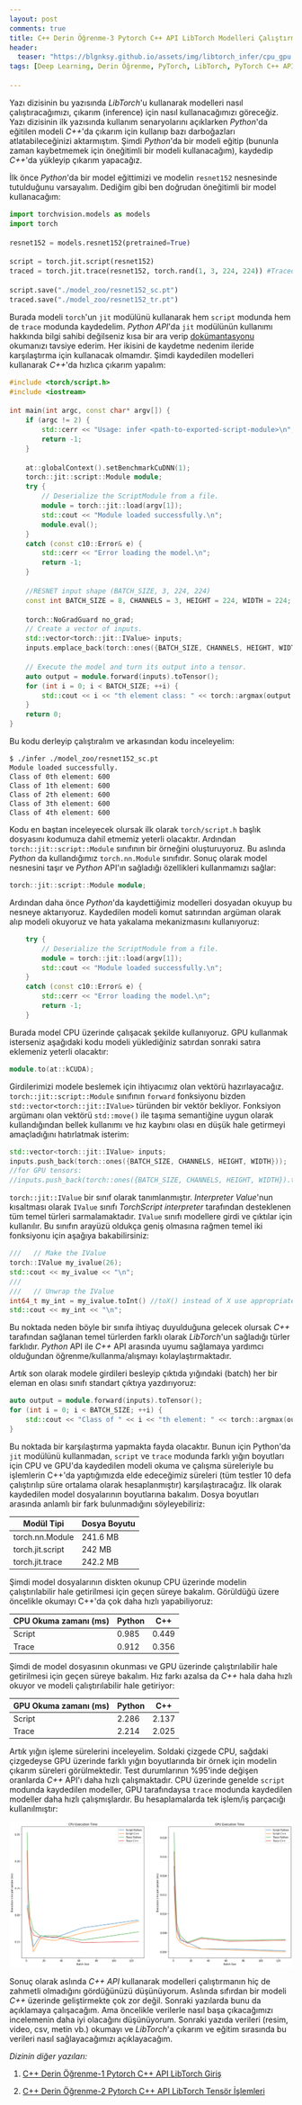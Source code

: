 ```yaml
---
layout: post
comments: true
title: C++ Derin Öğrenme-3 Pytorch C++ API LibTorch Modelleri Çalıştırma
header:
  teaser: "https://blgnksy.github.io/assets/img/libtorch_infer/cpu_gpu.png"
tags: [Deep Learning, Derin Öğrenme, PyTorch, LibTorch, PyTorch C++ API, Machine Learning C++, Deep Learning C++, Machine Learning, Makine Öğrenmesi, Inference, Çıkarım]

---
```




Yazı dizisinin bu yazısında *LibTorch*'u kullanarak modelleri nasıl çalıştıracağımızı, çıkarım (inference) için nasıl kullanacağımızı göreceğiz. Yazı dizisinin ilk yazısında kullanım senaryolarını açıklarken *Python*'da eğitilen modeli *C++*'da çıkarım için kullanıp bazı darboğazları atlatabileceğinizi aktarmıştım. Şimdi *Python*'da bir modeli eğitip (bununla zaman kaybetmemek için öneğitimli bir modeli kullanacağım), kaydedip *C++*'da yükleyip çıkarım yapacağız. 

İlk önce *Python*'da bir model eğittimizi ve modelin `resnet152` nesnesinde tutulduğunu varsayalım. Dediğim gibi ben doğrudan öneğitimli bir model kullanacağım:

```python
import torchvision.models as models
import torch

resnet152 = models.resnet152(pretrained=True)

script = torch.jit.script(resnet152)
traced = torch.jit.trace(resnet152, torch.rand(1, 3, 224, 224)) #Traced model için örnek girdi sağlanmalıdır.

script.save("./model_zoo/resnet152_sc.pt")
traced.save("./model_zoo/resnet152_tr.pt")
```

Burada modeli `torch`'un `jit` modülünü kullanarak hem `script` modunda hem de `trace` modunda kaydedelim. *Python API*'da `jit` modülünün kullanımı hakkında bilgi sahibi değilseniz kısa bir ara verip [dokümantasyonu](https://pytorch.org/tutorials/beginner/Intro_to_TorchScript_tutorial.html) okumanızı tavsiye ederim. Her ikisini de kaydetme nedenim ileride karşılaştırma için kullanacak olmamdır. Şimdi kaydedilen modelleri kullanarak *C++*'da hızlıca çıkarım yapalım:

```c++
#include <torch/script.h>
#include <iostream>

int main(int argc, const char* argv[]) {
    if (argc != 2) {
        std::cerr << "Usage: infer <path-to-exported-script-module>\n";
        return -1;
    }

    at::globalContext().setBenchmarkCuDNN(1);
    torch::jit::script::Module module;
    try {
        // Deserialize the ScriptModule from a file.
        module = torch::jit::load(argv[1]);
        std::cout << "Module loaded successfully.\n";
        module.eval();
    }
    catch (const c10::Error& e) {
        std::cerr << "Error loading the model.\n";
        return -1;
    }
	
    //RESNET input shape (BATCH_SIZE, 3, 224, 224)
    const int BATCH_SIZE = 8, CHANNELS = 3, HEIGHT = 224, WIDTH = 224; 

    torch::NoGradGuard no_grad;
    // Create a vector of inputs.
    std::vector<torch::jit::IValue> inputs;
    inputs.emplace_back(torch::ones({BATCH_SIZE, CHANNELS, HEIGHT, WIDTH}));

    // Execute the model and turn its output into a tensor.
    auto output = module.forward(inputs).toTensor();
    for (int i = 0; i < BATCH_SIZE; ++i) {
        std::cout << i << "th element class: " << torch::argmax(output.data()[i]).item<long>() << "\n";
    }
	return 0;
}
```

Bu kodu derleyip çalıştıralım ve arkasından kodu inceleyelim:

```shell
$ ./infer ./model_zoo/resnet152_sc.pt
Module loaded successfully.
Class of 0th element: 600
Class of 1th element: 600
Class of 2th element: 600
Class of 3th element: 600
Class of 4th element: 600
```

Kodu en baştan inceleyecek olursak ilk olarak `torch/script.h` başlık dosyasını kodumuza dahil etmemiz yeterli olacaktır. Ardından `torch::jit::script::Module` sınıfının bir örneğini oluşturuyoruz. Bu aslında *Python* da kullandığımız `torch.nn.Module` sınıfıdır. Sonuç olarak model nesnesini taşır ve *Python* API'ın sağladığı özellikleri kullanmamızı sağlar:

```c++
torch::jit::script::Module module;
```

Ardından daha önce *Python*'da kaydettiğimiz modelleri dosyadan okuyup bu nesneye aktarıyoruz. Kaydedilen modeli komut satırından argüman olarak alıp modeli okuyoruz ve hata yakalama mekanizmasını kullanıyoruz:

```c++
    try {
        // Deserialize the ScriptModule from a file.
        module = torch::jit::load(argv[1]);
        std::cout << "Module loaded successfully.\n";
    }
    catch (const c10::Error& e) {
        std::cerr << "Error loading the model.\n";
        return -1;
    }
```

Burada model CPU üzerinde çalışacak şekilde kullanıyoruz. GPU kullanmak isterseniz aşağıdaki kodu modeli yüklediğiniz satırdan sonraki satıra eklemeniz yeterli olacaktır:

```c++
module.to(at::kCUDA);
```

Girdilerimizi modele beslemek için ihtiyacımız olan vektörü hazırlayacağız. `torch::jit::script::Module` sınıfının `forward` fonksiyonu bizden `std::vector<torch::jit::IValue>` türünden bir vektör bekliyor. Fonksiyon argümanı olan vektörü `std::move()` ile taşıma semantiğine uygun olarak kullandığından bellek kullanımı ve hız kaybını olası en düşük hale getirmeyi amaçladığını hatırlatmak isterim: 

```c++
std::vector<torch::jit::IValue> inputs;
inputs.push_back(torch::ones({BATCH_SIZE, CHANNELS, HEIGHT, WIDTH}));
//for GPU tensors:
//inputs.push_back(torch::ones({BATCH_SIZE, CHANNELS, HEIGHT, WIDTH}).to(at::kCUDA));
```

`torch::jit::IValue` bir sınıf olarak tanımlanmıştır. *Interpreter Value*'nun kısaltması olarak `IValue` sınıfı *TorchScript interpreter* tarafından desteklenen tüm temel türleri sarmalamaktadır. `IValue` sınıfı modellere girdi ve çıktılar için kullanılır. Bu sınıfın arayüzü oldukça geniş olmasına rağmen temel iki fonksiyonu için aşağıya bakabilirsiniz:

```c++
///   // Make the IValue
torch::IValue my_ivalue(26);
std::cout << my_ivalue << "\n";
///
///   // Unwrap the IValue
int64_t my_int = my_ivalue.toInt() //toX() instead of X use appropriate data type for wrapped data.
std::cout << my_int << "\n";
```

Bu noktada neden böyle bir sınıfa ihtiyaç duyulduğuna gelecek olursak *C++* tarafından sağlanan temel türlerden farklı olarak *LibTorch*'un sağladığı türler farklıdır. *Python* API ile *C++* API arasında uyumu sağlamaya yardımcı olduğundan öğrenme/kullanma/alışmayı kolaylaştırmaktadır.

Artık son olarak modele girdileri besleyip çıktıda yığındaki (batch) her bir eleman en olası sınıfı standart çıktıya yazdırıyoruz:

```c++
auto output = module.forward(inputs).toTensor();
for (int i = 0; i < BATCH_SIZE; ++i) {
    std::cout << "Class of " << i << "th element: " << torch::argmax(output.data()[i]).item<long>() << "\n";
}
```

Bu noktada bir karşılaştırma yapmakta fayda olacaktır. Bunun için Python'da `jit` modülünü kullanmadan, `script` ve `trace` modunda farklı yığın boyutları için CPU ve GPU'da kaydedilen modeli okuma ve çalışma süreleriyle bu işlemlerin C++'da yaptığımızda elde edeceğimiz süreleri (tüm testler 10 defa çalıştırılıp süre ortalama olarak hesaplanmıştır) karşılaştıracağız. İlk olarak kaydedilen model dosyalarının boyutlarına bakalım. Dosya boyutları arasında anlamlı bir fark bulunmadığını söyleyebiliriz: 

| Modül Tipi       | Dosya Boyutu |
| ---------------- | ------------ |
| torch.nn.Module  | 241.6 MB     |
| torch.jit.script | 242 MB       |
| torch.jit.trace  | 242.2 MB     |

Şimdi model dosyalarının diskten okunup CPU üzerinde modelin çalıştırılabilir hale getirilmesi için geçen süreye bakalım. Görüldüğü üzere öncelikle okumayı C++'da çok daha hızlı yapabiliyoruz:

| CPU Okuma zamanı (ms) | Python | C++   |
| --------------------- | ------ | ----- |
| Script                | 0.985  | 0.449 |
| Trace                 | 0.912  | 0.356 |

Şimdi de model dosyasının okunması ve GPU üzerinde çalıştırılabilir hale getirilmesi için geçen süreye bakalım. Hız farkı azalsa da *C++* hala daha hızlı okuyor ve modeli çalıştırılabilir hale getiriyor:

| GPU Okuma zamanı (ms) | Python | C++   |
| --------------------- | ------ | ----- |
| Script                | 2.286  | 2.137 |
| Trace                 | 2.214  | 2.025 |

Artık yığın işleme sürelerini inceleyelim. Soldaki çizgede CPU, sağdaki çizgedeyse GPU üzerinde farklı yığın boyutlarında bir örnek için modelin çıkarım süreleri görülmektedir. Test durumlarının %95'inde değişen oranlarda *C++* API'ı daha hızlı çalışmaktadır. CPU üzerinde genelde `script` modunda kaydedilen modeller, GPU tarafındaysa `trace` modunda kaydedilen modeller daha hızlı çalışmışlardır. Bu hesaplamalarda tek işlem/iş parçacığı kullanılmıştır:



![](/assets/img/libtorch_infer/cpu_gpu.png)

Sonuç olarak aslında *C++ API* kullanarak modelleri çalıştırmanın hiç de zahmetli olmadığını gördüğünüzü düşünüyorum. Aslında sıfırdan bir modeli *C++* üzerinde geliştirmekte çok zor değil. Sonraki yazılarda bunu da açıklamaya çalışacağım. Ama öncelikle verilerle nasıl başa çıkacağımızı incelemenin daha iyi olacağını düşünüyorum. Sonraki yazıda verileri (resim, video, csv, metin vb.) okumayı ve *LibTorch*'a çıkarım ve eğitim sırasında bu verileri nasıl sağlayacağımızı açıklayacağım. 

*Dizinin diğer yazıları:*

1. [C++ Derin Öğrenme-1 Pytorch C++ API LibTorch Giriş](https://blgnksy.github.io/2020/12/03/libtorch-config.html)

2. [C++ Derin Öğrenme-2 Pytorch C++ API LibTorch Tensör İşlemleri](https://blgnksy.github.io/2020/12/06/libtorch-tensors.html)



